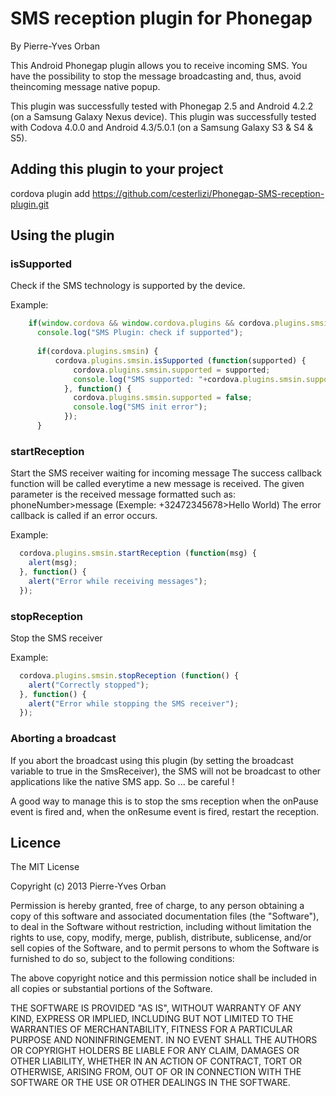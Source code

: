 SMS reception plugin for Phonegap
===============================
By Pierre-Yves Orban

This Android Phonegap plugin allows you to receive incoming SMS. You have the possibility to stop the message broadcasting and, thus, avoid theincoming message native popup.

This plugin was successfully tested with Phonegap 2.5 and Android 4.2.2 (on a Samsung Galaxy Nexus device).
This plugin was successfully tested with Codova 4.0.0 and Android 4.3/5.0.1 (on a Samsung Galaxy S3 & S4 & S5).

## Adding this plugin to your project ##

cordova plugin add https://github.com/cesterlizi/Phonegap-SMS-reception-plugin.git


## Using the plugin ##

### isSupported ###
Check if the SMS technology is supported by the device.

Example:
```javascript
    if(window.cordova && window.cordova.plugins && cordova.plugins.smsin) {
      console.log("SMS Plugin: check if supported");
      
      if(cordova.plugins.smsin) {
          cordova.plugins.smsin.isSupported (function(supported) {
              cordova.plugins.smsin.supported = supported;
              console.log("SMS supported: "+cordova.plugins.smsin.supported );
            }, function() {
              cordova.plugins.smsin.supported = false;
              console.log("SMS init error");
            });
      }
```

### startReception ###
Start the SMS receiver waiting for incoming message
The success callback function will be called everytime a new message is received.
The given parameter is the received message formatted such as: phoneNumber>message (Exemple: +32472345678>Hello World)
The error callback is called if an error occurs.

Example:
```javascript
  cordova.plugins.smsin.startReception (function(msg) {
    alert(msg);
  }, function() {
    alert("Error while receiving messages");
  });
```

### stopReception ###
Stop the SMS receiver

Example:
```javascript
  cordova.plugins.smsin.stopReception (function() {
    alert("Correctly stopped");
  }, function() {
    alert("Error while stopping the SMS receiver");
  });
```

### Aborting a broadcast ###
If you abort the broadcast using this plugin (by setting the broadcast variable to true in the SmsReceiver), the SMS will not be broadcast to other applications like the native SMS app. So ... be careful !

A good way to manage this is to stop the sms reception when the onPause event is fired and, when the onResume event is fired, restart the reception.
  
## Licence ##

The MIT License

Copyright (c) 2013 Pierre-Yves Orban

Permission is hereby granted, free of charge, to any person obtaining a copy
of this software and associated documentation files (the "Software"), to deal
in the Software without restriction, including without limitation the rights
to use, copy, modify, merge, publish, distribute, sublicense, and/or sell
copies of the Software, and to permit persons to whom the Software is
furnished to do so, subject to the following conditions:

The above copyright notice and this permission notice shall be included in
all copies or substantial portions of the Software.

THE SOFTWARE IS PROVIDED "AS IS", WITHOUT WARRANTY OF ANY KIND, EXPRESS OR
IMPLIED, INCLUDING BUT NOT LIMITED TO THE WARRANTIES OF MERCHANTABILITY,
FITNESS FOR A PARTICULAR PURPOSE AND NONINFRINGEMENT. IN NO EVENT SHALL THE
AUTHORS OR COPYRIGHT HOLDERS BE LIABLE FOR ANY CLAIM, DAMAGES OR OTHER
LIABILITY, WHETHER IN AN ACTION OF CONTRACT, TORT OR OTHERWISE, ARISING FROM,
OUT OF OR IN CONNECTION WITH THE SOFTWARE OR THE USE OR OTHER DEALINGS IN
THE SOFTWARE.
